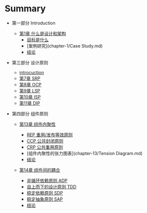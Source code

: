 # Summary

* 第一部分 Introduction
  * [第1章 什么是设计和架构](chapter-1/summary.md)
    * [目标是什么](chapter-1/Goals.md)
    * [案例研究](chapter-1/Case Study.md)
    * [结论](chapter-1/Conclusion.md)

* 第三部分 设计原则
  * [introcuction](./part3.md)
  * [第7章 SRP](./chapter-7/SRP.md)
  * [第8章 OCP](./chapter-8/OCP.md)
  * [第9章 LSP](./chapter-9/LSP.md)
  * [第10章 ISP](./chapter-10/ISP.md)
  * [第11章 DIP](./chapter-11/DIP.md)

* 第四部分 组件原则

  * [第13章 组件内聚性](chapter-13/summary.md)
    * [REP 重用/发布等效原则](chapter-13/REP.md)
    * [CCP 公共封闭原则](chapter-13/CCP.md)
    * [CRP 公共重用原则](chapter-13/CRP.md)
    * [组件内聚性的张力图表](chapter-13/Tension Diagram.md)
    * [结论](chapter-13/Conclusion.md)

  * [第14章 组件间的耦合](chapter-14/summary.md)
    * [非循环依赖原则 ADP](chapter-14/ADP.md)
    * [自上而下的设计原则 TDD](chapter-14/TDD.md)
    * [稳定依赖原则 SDP](chapter-14/SDP.md)
    * [稳定抽象原则 SAP](chapter-14/SAP.md)
    * [结论](chapter-14/Conclusion.md)
    

